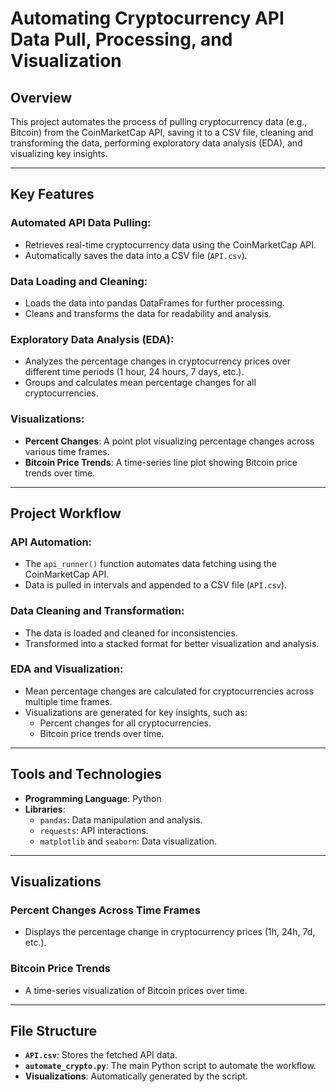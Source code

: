 # Automating Cryptocurrency API Data Pull, Processing, and Visualization

## Overview
This project automates the process of pulling cryptocurrency data (e.g., Bitcoin) from the CoinMarketCap API, saving it to a CSV file, cleaning and transforming the data, performing exploratory data analysis (EDA), and visualizing key insights.

---

## Key Features

### Automated API Data Pulling:
- Retrieves real-time cryptocurrency data using the CoinMarketCap API.
- Automatically saves the data into a CSV file (`API.csv`).

### Data Loading and Cleaning:
- Loads the data into pandas DataFrames for further processing.
- Cleans and transforms the data for readability and analysis.

### Exploratory Data Analysis (EDA):
- Analyzes the percentage changes in cryptocurrency prices over different time periods (1 hour, 24 hours, 7 days, etc.).
- Groups and calculates mean percentage changes for all cryptocurrencies.

### Visualizations:
- **Percent Changes**: A point plot visualizing percentage changes across various time frames.
- **Bitcoin Price Trends**: A time-series line plot showing Bitcoin price trends over time.

---

## Project Workflow

### API Automation:
- The `api_runner()` function automates data fetching using the CoinMarketCap API.
- Data is pulled in intervals and appended to a CSV file (`API.csv`).

### Data Cleaning and Transformation:
- The data is loaded and cleaned for inconsistencies.
- Transformed into a stacked format for better visualization and analysis.

### EDA and Visualization:
- Mean percentage changes are calculated for cryptocurrencies across multiple time frames.
- Visualizations are generated for key insights, such as:
  - Percent changes for all cryptocurrencies.
  - Bitcoin price trends over time.

---

## Tools and Technologies
- **Programming Language**: Python
- **Libraries**:
  - `pandas`: Data manipulation and analysis.
  - `requests`: API interactions.
  - `matplotlib` and `seaborn`: Data visualization.

---

## Visualizations

### Percent Changes Across Time Frames
- Displays the percentage change in cryptocurrency prices (1h, 24h, 7d, etc.).

### Bitcoin Price Trends
- A time-series visualization of Bitcoin prices over time.

---

## File Structure
- **`API.csv`**: Stores the fetched API data.
- **`automate_crypto.py`**: The main Python script to automate the workflow.
- **Visualizations**: Automatically generated by the script.
